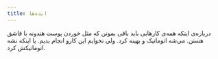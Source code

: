 ```yaml
---
title: ایده‌ها
---
```


درباره‌ی اینکه همه‌ی کارهایی باید باقی بمونن که مثل خوردن پوست هندونه با قاشق هستن. می‌شه اتوماتیک و بهینه کرد. ولی نخوایم این کارو انجام بدیم.
یا اینکه نشه اتوماتیکش کرد.

